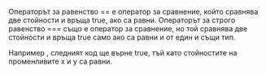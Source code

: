 Операторът за равенство  == е оператор за сравнение, който сравнява две стойности и връща true, ако са равни. Операторът за строго равенство  === също е оператор за сравнение, но той сравнява две стойности и връща true само ако са равни и от един и същи тип.

Например , следният код ще върне true, тъй като стойностите на променливите x и y са равни.
